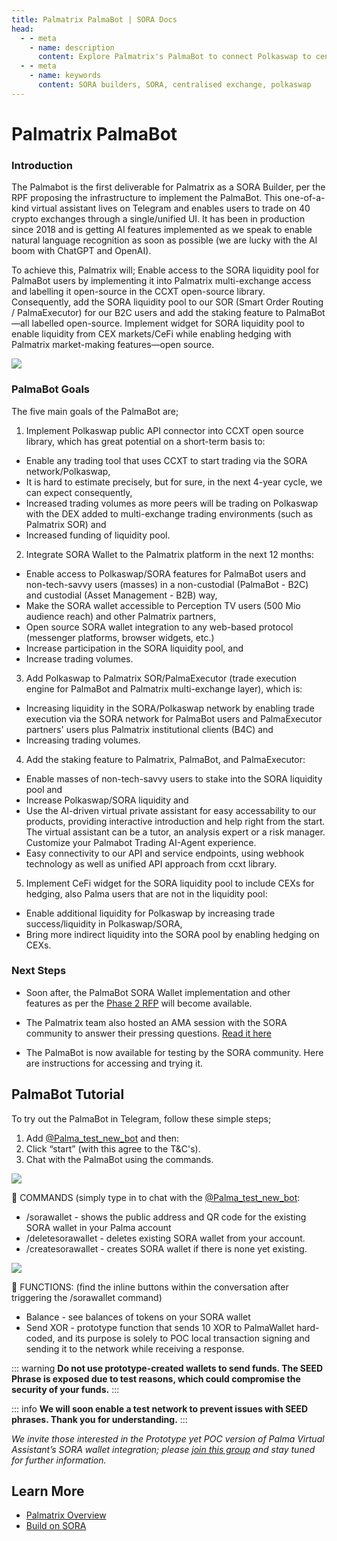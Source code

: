 ```yaml
---
title: Palmatrix PalmaBot | SORA Docs
head:
  - - meta
    - name: description
      content: Explore Palmatrix's PalmaBot to connect Polkaswap to centralized exchanges, enhancing decentralized trading efficiency..
  - - meta
    - name: keywords
      content: SORA builders, SORA, centralised exchange, polkaswap
---
```


# Palmatrix PalmaBot

### Introduction

The Palmabot is the first deliverable for Palmatrix as a SORA Builder, per the RPF proposing the infrastructure to implement the PalmaBot. This one-of-a-kind virtual assistant lives on Telegram and enables users to trade on 40 crypto exchanges through a single/unified UI. It has been in production since 2018 and is getting AI features implemented as we speak to enable natural language recognition as soon as possible (we are lucky with the AI boom with ChatGPT and OpenAI).

To achieve this, Palmatrix will;
Enable access to the SORA liquidity pool for PalmaBot users by implementing it into Palmatrix multi-exchange access and labelling it open-source in the CCXT open-source library. Consequently, add the SORA liquidity pool to our SOR (Smart Order Routing / PalmaExecutor) for our B2C users and add the staking feature to PalmaBot—all labelled open-source.
Implement widget for SORA liquidity pool to enable liquidity from CEX markets/CeFi while enabling hedging with Palmatrix market-making features—open source.

![](/.gitbook/assets/palmatrix-implementation-overview.png)

### PalmaBot Goals

The five main goals of the PalmaBot are;

1. Implement Polkaswap public API connector into CCXT open source library, which has great potential on a short-term basis to:

- Enable any trading tool that uses CCXT to start trading via the SORA network/Polkaswap,
- It is hard to estimate precisely, but for sure, in the next 4-year cycle, we can expect consequently,
- Increased trading volumes as more peers will be trading on Polkaswap with the DEX added to multi-exchange trading environments (such as Palmatrix SOR) and
- Increased funding of liquidity pool.

2. Integrate SORA Wallet to the Palmatrix platform in the next 12 months:

- Enable access to Polkaswap/SORA features for PalmaBot users and non-tech-savvy users (masses) in a non-custodial (PalmaBot - B2C) and custodial (Asset Management - B2B) way,
- Make the SORA wallet accessible to Perception TV users (500 Mio audience reach) and other Palmatrix partners,
- Open source SORA wallet integration to any web-based protocol (messenger platforms, browser widgets, etc.)
- Increase participation in the SORA liquidity pool, and
- Increase trading volumes.

3. Add Polkaswap to Palmatrix SOR/PalmaExecutor (trade execution engine for PalmaBot and Palmatrix multi-exchange layer), which is:

- Increasing liquidity in the SORA/Polkaswap network by enabling trade execution via the SORA network for PalmaBot users and PalmaExecutor partners' users plus Palmatrix institutional clients (B4C) and
- Increasing trading volumes.

4. Add the staking feature to Palmatrix, PalmaBot, and PalmaExecutor:

- Enable masses of non-tech-savvy users to stake into the SORA liquidity pool and
- Increase Polkaswap/SORA liquidity and
- Use the AI-driven virtual private assistant for easy accessability to our products, providing interactive introduction and help right from the start. The virtual assistant can be a tutor, an analysis expert or a risk manager. Customize your Palmabot Trading AI-Agent experience.
- Easy connectivity to our API and service endpoints, using webhook technology as well as unified API approach from ccxt library.

5. Implement CeFi widget for the SORA liquidity pool to include CEXs for hedging, also Palma users that are not in the liquidity pool:

- Enable additional liquidity for Polkaswap by increasing trade success/liquidity in Polkaswap/SORA,
- Bring more indirect liquidity into the SORA pool by enabling hedging on CEXs.

### Next Steps

- Soon after, the PalmaBot SORA Wallet implementation and other features as per the [Phase 2 RFP](https://github.com/sora-xor/rfps/issues/101) will become available.

- The Palmatrix team also hosted an AMA session with the SORA community to answer their pressing questions. [Read it here](https://medium.com/sora-xor/sora-x-palmatrix-ama-fda509ac2ce8)

- The PalmaBot is now available for testing by the SORA community. Here are instructions for accessing and trying it.

## PalmaBot Tutorial

To try out the PalmaBot in Telegram, follow these simple steps;

1. Add [@Palma_test_new_bot](https://t.me/Palma_test_new_bot) and then:
2. Click “start” (with this agree to the T&C's).
3. Chat with the PalmaBot using the commands.

![](/.gitbook/assets/palmatrix-palmabot-tutorial-1.png)

🌴 COMMANDS
(simply type in to chat with the [@Palma_test_new_bot](https://t.me/Palma_test_new_bot):

- /sorawallet - shows the public address and QR code for the existing SORA wallet in your Palma account
- /deletesorawallet - deletes existing SORA wallet from your account.
- /createsorawallet - creates SORA wallet if there is none yet existing.

![](/.gitbook/assets/palmatrix-palmabot-tutorial-2.png)

🌴 FUNCTIONS:
(find the inline buttons within the conversation after triggering the /sorawallet command)

- Balance - see balances of tokens on your SORA wallet
- Send XOR - prototype function that sends 10 XOR to PalmaWallet hard-coded, and its purpose is solely to POC local transaction signing and sending it to the network while receiving a response.

::: warning
**Do not use prototype-created wallets to send funds. The SEED Phrase
is exposed due to test reasons, which could compromise the security of
your funds.**
:::

::: info
**We will soon enable a test network to prevent issues with SEED
phrases. Thank you for understanding.**
:::

_We invite those interested in the Prototype yet POC version of Palma
Virtual Assistant’s SORA wallet integration; please [join this
group](https://t.me/+95bbVOV-KH84YzQ8) and stay tuned for further
information._

## Learn More

- [Palmatrix Overview](/palmatrix-overview)
- [Build on SORA](/build)
